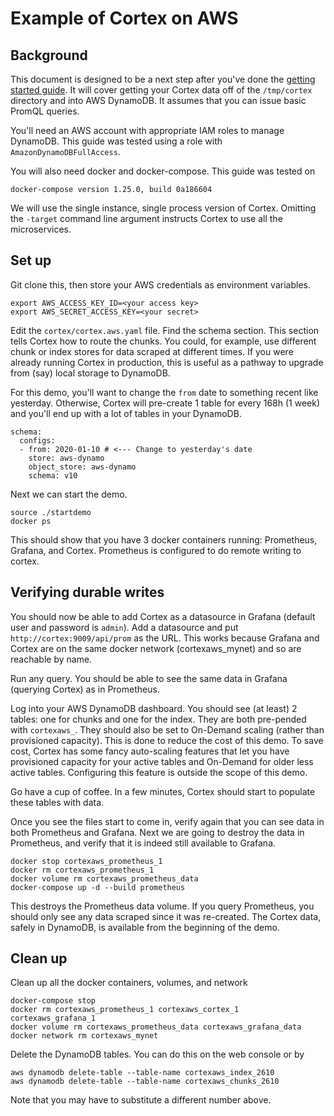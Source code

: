 # Example of Cortex on AWS

## Background
This document is designed to be a next step after you've done the [getting started guide](https://github.com/cortexproject/cortex/blob/master/docs/getting_started.md).  It will cover getting your Cortex data off of the `/tmp/cortex` directory and into AWS DynamoDB.  It assumes that you can issue basic PromQL queries.

You'll need an AWS account with appropriate IAM roles to manage DynamoDB.  This guide was tested using a role with `AmazonDynamoDBFullAccess`.  

You will also need docker and docker-compose.  This guide was tested on 
```
docker-compose version 1.25.0, build 0a186604
```


We will use the single instance, single process version of Cortex.  Omitting the `-target` command line argument instructs Cortex to use all the microservices.

## Set up

Git clone this, then store your AWS credentials as environment variables.  

```
export AWS_ACCESS_KEY_ID=<your access key>
export AWS_SECRET_ACCESS_KEY=<your secret>
```

Edit the `cortex/cortex.aws.yaml` file.  Find the schema section.  This section tells Cortex how to route the chunks.  You could, for example, use different chunk or index stores for data scraped at different times.  If you were already running Cortex in production, this is useful as a pathway to upgrade from (say) local storage to DynamoDB.

For this demo, you'll want to change the `from` date to something recent like yesterday.  Otherwise, Cortex will pre-create 1 table for every 168h (1 week) and you'll end up with a lot of tables in your DynamoDB.
```
schema:
  configs:
  - from: 2020-01-10 # <--- Change to yesterday's date
    store: aws-dynamo
    object_store: aws-dynamo
    schema: v10
```

Next we can start the demo.
```
source ./startdemo
docker ps
```
This should show that you have 3 docker containers running: Prometheus, Grafana, and Cortex.  Prometheus is configured to do remote writing to cortex.  

## Verifying durable writes

You should now be able to add Cortex as a datasource in Grafana (default user and password is `admin`).  Add a datasource and put `http://cortex:9009/api/prom` as the URL.  This works because Grafana and Cortex are on the same docker network (cortexaws\_mynet) and so are reachable by name.

Run any query.  You should be able to see the same data in Grafana (querying Cortex) as in Prometheus.  

Log into your AWS DynamoDB dashboard.  You should see (at least) 2 tables: one for chunks and one for the index.  They are both pre-pended with `cortexaws_`.  They should also be set to On-Demand scaling (rather than provisioned capacity).  This is done to reduce the cost of this demo.  To save cost, Cortex has some fancy auto-scaling features that let you have provisioned capacity for your active tables and On-Demand for older less active tables.  Configuring this feature is outside the scope of this demo.

Go have a cup of coffee.  In a few minutes, Cortex should start to populate these tables with data.

Once you see the files start to come in, verify again that you can see data in both Prometheus and Grafana.  Next we are going to destroy the data in Prometheus, and verify that it is indeed still available to Grafana.  

```
docker stop cortexaws_prometheus_1
docker rm cortexaws_prometheus_1
docker volume rm cortexaws_prometheus_data
docker-compose up -d --build prometheus
```

This destroys the Prometheus data volume.  If you query Prometheus, you should only see any data scraped since it was re-created.  The Cortex data, safely in DynamoDB, is available from the beginning of the demo.

## Clean up

Clean up all the docker containers, volumes, and network
```
docker-compose stop
docker rm cortexaws_prometheus_1 cortexaws_cortex_1 cortexaws_grafana_1
docker volume rm cortexaws_prometheus_data cortexaws_grafana_data
docker network rm cortexaws_mynet
```

Delete the DynamoDB tables.  You can do this on the web console or by
```
aws dynamodb delete-table --table-name cortexaws_index_2610
aws dynamodb delete-table --table-name cortexaws_chunks_2610
```
Note that you may have to substitute a different number above.

